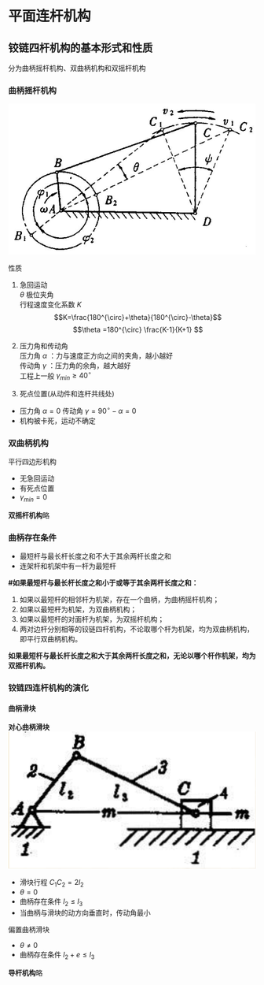 # 平面连杆机构

## 铰链四杆机构的基本形式和性质

分为曲柄摇杆机构、双曲柄机构和双摇杆机构

### 曲柄摇杆机构

![这是图片](picture/tomm_四杆机构极位夹角.jpeg "Magic Gardens")  

性质  

1. 急回运动  
$\theta$ 极位夹角  
行程速度变化系数 $K$
$$K=\frac{180^{\circ}+\theta}{180^{\circ}-\theta}$$
$$\theta =180^{\circ} \frac{K-1}{K+1}  $$
2. 压力角和传动角  
压力角 $\alpha$ ：力与速度正方向之间的夹角，越小越好  
传动角 $\gamma$ ：压力角的余角，越大越好  
工程上一般 $\gamma_{min} \ge 40^{\circ}$

3. 死点位置(从动件和连杆共线处)

* 压力角 $\alpha = 0$ 传动角 $\gamma = 90^{\circ}-\alpha = 0$
* 机构被卡死，运动不确定

### 双曲柄机构

平行四边形机构  

* 无急回运动
* 有死点位置
* $\gamma_{min}=0$  

**双摇杆机构**略

### 曲柄存在条件

* 最短杆与最长杆长度之和不大于其余两杆长度之和
* 连架杆和机架中有一杆为最短杆

**#如果最短杆与最长杆长度之和小于或等于其余两杆长度之和：**  

1. 如果以最短杆的相邻杆为机架，存在一个曲柄，为曲柄摇杆机构；
2. 如果以最短杆为机架，为双曲柄机构；
3. 如果以最短杆的对面杆为机架，为双摇杆机构；
4. 两对边杆分别相等的铰链四杆机构，不论取哪个杆为机架，均为双曲柄机构，即平行双曲柄机构。

**如果最短杆与最长杆长度之和大于其余两杆长度之和，无论以哪个杆作机架，均为双摇杆机构。**

### 铰链四连杆机构的演化

#### **曲柄滑块**

**对心曲柄滑块**
![这是图片](picture/1.png "Magic Gardens")

* 滑块行程 $C_1 C_2 = 2l_2$
* $\theta = 0$
* 曲柄存在条件 $l_2 \le l_3$
* 当曲柄与滑块的动方向垂直时，传动角最小  

偏置曲柄滑块

* $\theta \ne 0$
* 曲柄存在条件 $l_2 +e\le l_3$

**导杆机构**略
